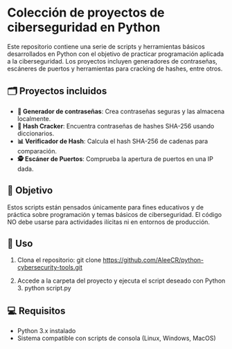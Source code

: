 # Colección de proyectos de ciberseguridad en Python

Este repositorio contiene una serie de scripts y herramientas básicos desarrollados en Python con el objetivo de practicar programación aplicada a la ciberseguridad. Los proyectos incluyen generadores de contraseñas, escáneres de puertos y herramientas para cracking de hashes, entre otros.

## 🗂️ Proyectos incluidos 
- **🔑 Generador de contraseñas**: Crea contraseñas seguras y las almacena localmente.
- **🧩 Hash Cracker**: Encuentra contraseñas de hashes SHA-256 usando diccionarios.
- **📊 Verificador de Hash**: Calcula el hash SHA-256 de cadenas para comparación.
- **🕵️ Escáner de Puertos**: Comprueba la apertura de puertos en una IP dada.

## 🎯 Objetivo
Estos scripts están pensados únicamente para fines educativos y de práctica sobre programación y temas básicos de ciberseguridad. El código NO debe usarse para actividades ilícitas ni en entornos de producción.

## 🚀 Uso
1. Clona el repositorio:
git clone https://github.com/AleeCR/python-cybersecurity-tools.git


2. Accede a la carpeta del proyecto y ejecuta el script deseado con Python 3.
python script.py



## 💻 Requisitos
- Python 3.x instalado
- Sistema compatible con scripts de consola (Linux, Windows, MacOS)
